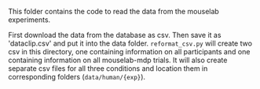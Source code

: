 This folder contains the code to read the data from the mouselab experiments. 

First download the data from the database as csv. Then save it as 'dataclip.csv' and put it into the data folder. 
`reformat_csv.py` will create two csv in this directory, one containing information on all participants and one 
containing information on all mouselab-mdp trials. It will also create separate csv files for all three conditions and 
location them in corresponding folders (`data/human/{exp}`). 